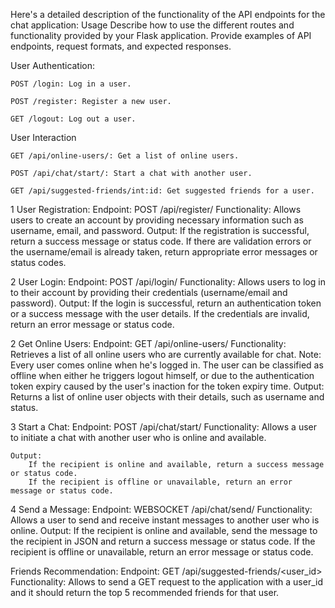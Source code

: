 Here's a detailed description of the functionality of the API endpoints for the chat application:
Usage
Describe how to use the different routes and functionality provided by your Flask application. Provide examples of API endpoints, request formats, and expected responses.

User Authentication:

    POST /login: Log in a user.
    
    POST /register: Register a new user.
    
    GET /logout: Log out a user.
    
User Interaction

    GET /api/online-users/: Get a list of online users.
    
    POST /api/chat/start/: Start a chat with another user.
    
    GET /api/suggested-friends/int:id: Get suggested friends for a user.

    
 1 User Registration: Endpoint: POST /api/register/
        Functionality: Allows users to create an account by providing necessary information such as username, email, and password.
    Output: If the registration is successful, return a success message or status code.
        If there are validation errors or the username/email is already taken, return appropriate error messages or status codes.

2 User Login: Endpoint: POST /api/login/
    Functionality: Allows users to log in to their account by providing their credentials (username/email and password).
    Output:
        If the login is successful, return an authentication token or a success message with the user details.
        If the credentials are invalid, return an error message or status code.

2 Get Online Users: Endpoint: GET /api/online-users/
    Functionality: Retrieves a list of all online users who are currently available for chat.
Note: Every user comes online when he's logged in. The user can be classified as offline when either he triggers logout himself, or due to the authentication token expiry caused by the user's inaction for the token expiry time.
    Output:
        Returns a list of online user objects with their details, such as username and status.

3 Start a Chat: Endpoint: POST /api/chat/start/
    Functionality: Allows a user to initiate a chat with another user who is online and available.

    Output:
        If the recipient is online and available, return a success message or status code.
        If the recipient is offline or unavailable, return an error message or status code.
4 Send a Message: Endpoint: WEBSOCKET /api/chat/send/
    Functionality: Allows a user to send and receive instant messages to another user who is online.
        Output:
            If the recipient is online and available, send the message to the recipient in JSON and return a success message or status code.
            If the recipient is offline or unavailable, return an error message or status code.

Friends Recommendation: Endpoint: GET  /api/suggested-friends/<user_id>
  Functionality: Allows to send a GET request to the application with a user_id and it should return the top 5 recommended friends for that user. 
